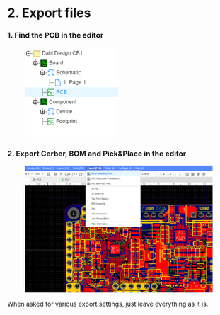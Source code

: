 # 2. Export files

### 1. Find the PCB in the editor

<figure><img src="../../../.gitbook/assets/image (15) (1).png" alt=""><figcaption></figcaption></figure>

### 2. Export Gerber, BOM and Pick\&Place in the editor

<figure><img src="../../../.gitbook/assets/image (1) (1).png" alt=""><figcaption></figcaption></figure>

When asked for various export settings, just leave everything as it is.
